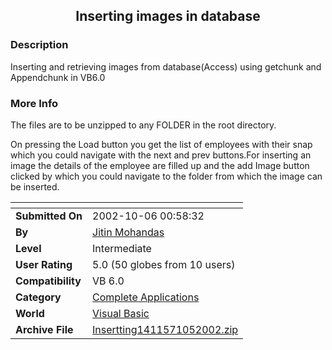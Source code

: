 ﻿<div align="center">

## Inserting images in database


</div>

### Description

Inserting and retrieving images from database(Access) using getchunk and Appendchunk in VB6.0
 
### More Info
 
The files are to be unzipped to any FOLDER in the root directory.

On pressing the Load button you get the list of employees with their snap which you could navigate with the next and prev buttons.For inserting an image the details of the employee are filled up and the add Image button clicked by which you could navigate to the folder from which the image can be inserted.


<span>             |<span>
---                |---
**Submitted On**   |2002-10-06 00:58:32
**By**             |[Jitin Mohandas](https://github.com/Planet-Source-Code/PSCIndex/blob/master/ByAuthor/jitin-mohandas.md)
**Level**          |Intermediate
**User Rating**    |5.0 (50 globes from 10 users)
**Compatibility**  |VB 6\.0
**Category**       |[Complete Applications](https://github.com/Planet-Source-Code/PSCIndex/blob/master/ByCategory/complete-applications__1-27.md)
**World**          |[Visual Basic](https://github.com/Planet-Source-Code/PSCIndex/blob/master/ByWorld/visual-basic.md)
**Archive File**   |[Insertting1411571052002\.zip](https://github.com/Planet-Source-Code/jitin-mohandas-inserting-images-in-database__1-39566/archive/master.zip)








